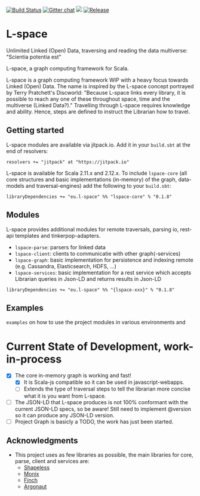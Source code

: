[![Build Status](https://travis-ci.org/L-space/L-space.svg)](https://travis-ci.org/L-space/L-space)
[![Gitter chat](https://badges.gitter.im/gitterHQ/gitter.png)](https://gitter.im/L-space/L-space)
[![](https://jitpack.io/v/eu.l-space/l-space.svg)](https://jitpack.io/#eu.l-space/l-space)
[![Release](https://jitpack.io/v/eu.l-space/l-space.svg)](https://jitpack.io/#eu.l-space/l-space)

# L-space
Unlimited Linked (Open) Data, traversing and reading the data multiverse: "Scientia potentia est"

L-space, a graph computing framework for Scala.

L-space is a graph computing framework WIP with a heavy focus towards Linked (Open) Data. 
The name is inspired by the L-space concept portrayed by Terry Pratchett's Discworld: 
"Because L-space links every library, it is possible to reach any one of these throughout space, 
time and the multiverse (Linked Data?)." Travelling through L-space requires knowledge and ability. 
Hence, steps are defined to instruct the Librarian how to travel.

## Getting started

L-space modules are available via jitpack.io. Add it in your `build.sbt` at the end of resolvers:
```
resolvers += "jitpack" at "https://jitpack.io"
```
L-space is available for Scala 2.11.x and 2.12.x. 
To include `lspace-core` (all core structures and basic implementations (in-memory) of the graph, 
data-models and traversal-engines) add the following to your `build.sbt`:
```
libraryDependencies += "eu.l-space" %% "lspace-core" % "0.1.8"
```

## Modules

L-space provides additional modules for remote traversals, parsing io, rest-api templates and tinkerpop-adapters.

- `lspace-parse`: parsers for linked data
- `lspace-client`: clients to communicatie with other graph(-services)
- `lspace-graph`: basic implementation for persistence and indexing remote (e.g. Cassandra, Elasticsearch, HDFS, ...)
- `lspace-services`: basic implementation for a rest service which accepts Librarian queries in Json-LD and returns results in Json-LD
```
libraryDependencies += "eu.l-space" %% "{lspace-xxx}" % "0.1.8"
```

## Examples
`examples` on how to use the project modules in various environments and

# Current State of Development, work-in-process
- [X] The core in-memory graph is working and fast! 
  - [X] It is Scala-js compatible so it can be used in javascript-webapps. 
  - [ ] Extends the type of traversal steps to tell the librarian more concise what it is you want from L-space.
- [ ] The JSON-LD that L-space produces is not 100% conformant with the current JSON-LD specs, so be aware! 
Still need to implement @version so it can produce any JSON-LD version.
- [ ] Project Graph is basicly a TODO, the work has just been started. 

## Acknowledgments
* This project uses as few libraries as possible, the main libraries for core, parse, client and services are:
  * [Shapeless](https://github.com/milessabin/shapeless/wiki)
  * [Monix](https://monix.io/)
  * [Finch](https://finagle.github.io/finch/)
  * [Argonaut](http://argonaut.io/)
